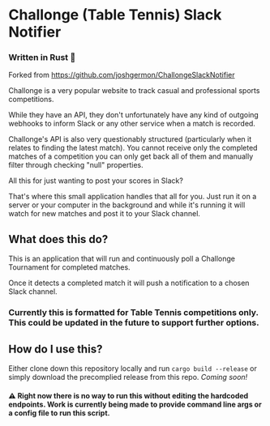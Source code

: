 # Challonge (Table Tennis) Slack Notifier

### Written in Rust 🦀

Forked from https://github.com/joshgermon/ChallongeSlackNotifier

Challonge is a very popular website to track casual and professional sports competitions.

While they have an API, they don't unfortunately have any kind of outgoing webhooks to inform Slack or any other service when a match is recorded.

Challonge's API is also very questionably structured (particularly when it relates to finding the latest match). You cannot receive only the completed matches of a competition you can only get back all of them and manually filter through checking "null" properties.

All this for just wanting to post your scores in Slack?

That's where this small application handles that all for you. Just run it on a server or your computer in the background and while it's running it will watch for new matches and post it to your Slack channel.

## What does this do?

This is an application that will run and continuously poll a Challonge Tournament for completed matches.

Once it detects a completed match it will push a notification to a chosen Slack channel.

### Currently this is formatted for Table Tennis competitions only. This could be updated in the future to support further options.

## How do I use this?

Either clone down this repository locally and run `cargo build --release` or simply download the precomplied release from this repo. _*Coming soon!*_

#### ⚠️ Right now there is no way to run this without editing the hardcoded endpoints. Work is currently being made to provide command line args or a config file to run this script.

